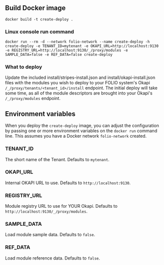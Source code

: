 ## Build Docker image

`docker build -t create-deploy .`

### Linux console run command

`docker run --rm -d --network folio-network --name create-deploy -h create-deploy -e TENANT_ID=mytenant -e OKAPI_URL=http://localhost:9130 -e REGISTRY_URL=http://localhost:9130/_/proxy/modules -e SAMPLE_DATA=false -e REF_DATA=false create-deploy`

### What to deploy

Update the included install/stripes-install.json and install/okapi-install.json files with the modules you wish to deploy to your FOLIO system's Okapi `/_/proxy/tenants/<tenant_id>/install` endpoint. The initial deploy will take some time, as all of the module descriptors are brought into your Okapi's `/_/proxy/modules` endpoint.

## Environment variables

When you deploy the `create-deploy` image, you can adjust the configuration by passing one or more environment variables on the `docker run` command line. This assumes you have a Docker network `folio-network` created.

### TENANT_ID

The short name of the Tenant. Defaults to `mytenant`.

### OKAPI_URL

Internal OKAPI URL to use. Defaults to `http://localhost:9130`.

### REGISTRY_URL

Module registry URL to use for YOUR Okapi. Defaults to `http://localhost:9130/_/proxy/modules`.

### SAMPLE_DATA

Load module sample data. Defaults to `false`.

### REF_DATA

Load module reference data. Defaults to `false`.
